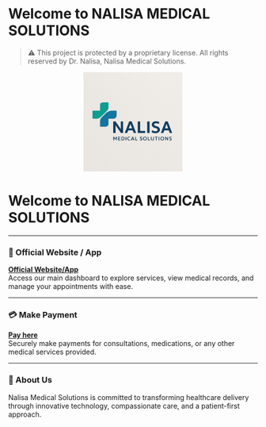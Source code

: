 # Welcome to NALISA MEDICAL SOLUTIONS
> ⚠️ This project is protected by a proprietary license. All rights reserved by Dr. Nalisa, Nalisa Medical Solutions.

<p align="center">
  <img src="logo.jpg" alt="NALISA Medical Solutions Logo" width="200"/>
</p>

# Welcome to NALISA MEDICAL SOLUTIONS

---

### 🔗 Official Website / App
**[Official Website/App](dashboard.html)**  
Access our main dashboard to explore services, view medical records, and manage your appointments with ease.

---

### 💳 Make Payment
**[Pay here](pay.html)**  
Securely make payments for consultations, medications, or any other medical services provided.

---

### 🏥 About Us
Nalisa Medical Solutions is committed to transforming healthcare delivery through innovative technology, compassionate care, and a patient-first approach.
